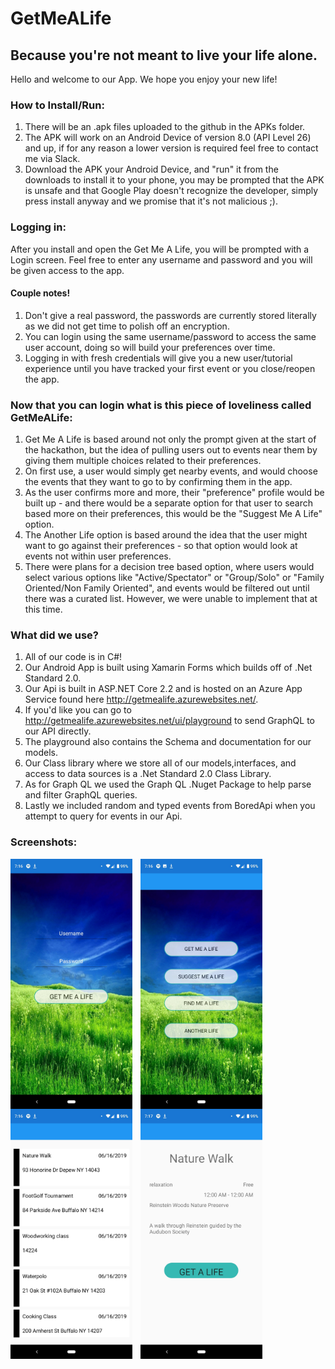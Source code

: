 # GetMeALife
## Because you're not meant to live your life alone.

Hello and welcome to our App. We hope you enjoy your new life!

### How to Install/Run:
1. There will be an .apk files uploaded to the github in the APKs folder. 
2. The APK will work on an Android Device of version 8.0 (API Level 26) and up, if for any reason a lower version is required feel free to contact me via Slack. 
3. Download the APK your Android Device, and "run" it from the downloads to install it to your phone, you may be prompted that the APK is unsafe and that Google Play doesn't recognize the developer, simply press install anyway and we promise that it's not malicious ;).

### Logging in:
After you install and open the Get Me A Life, you will be prompted with a Login screen. Feel free to enter any username and password and you will be given access to the app. 
#### Couple notes! 
1. Don't give a real password, the passwords are currently stored literally as we did not get time to polish off an encryption. 
2. You can login using the same username/password to access the same user account, doing so will build your preferences over time. 
3. Logging in with fresh credentials will give you a new user/tutorial experience until you have tracked your first event or you close/reopen the app.

### Now that you can login what is this piece of loveliness called GetMeALife:
1. Get Me A Life is based around not only the prompt given at the start of the hackathon, but the idea of pulling users out to events near them by giving them multiple choices related to their preferences. 
2. On first use, a user would simply get nearby events, and would choose the events that they want to go to by confirming them in the app.
3. As the user confirms more and more, their "preference" profile would be built up - and there would be a separate option for that user to search based more on their preferences, this would be the "Suggest Me A Life" option. 
4. The Another Life option is based around the idea that the user might want to go against their preferences - so that option would look at events not within user preferences.
5. There were plans for a decision tree based option, where users would select various options like "Active/Spectator" or "Group/Solo" or "Family Oriented/Non Family Oriented", and events would be filtered out until there was a curated list. However, we were unable to implement that at this time.

### What did we use?

1. All of our code is in C#! 
2. Our Android App is built using Xamarin Forms which builds off of .Net Standard 2.0. 
3. Our Api is built in ASP.NET Core 2.2 and is hosted on an Azure App Service found here http://getmealife.azurewebsites.net/. 
4. If you'd like you can go to http://getmealife.azurewebsites.net/ui/playground to send GraphQL to our API directly. 
5. The playground also contains the Schema and documentation for our models. 
6. Our Class library where we store all of our models,interfaces, and access to data sources is a .Net Standard 2.0 Class Library. 
7. As for Graph QL we used the Graph QL .Nuget Package to help parse and filter GraphQL queries. 
8. Lastly we included random and typed events from BoredApi when you attempt to query for events in our Api.

### Screenshots: 

<img src="screenshots/MicrosoftTeams-image(3).png"
     alt="Login Screen"
     style="float: center; margin-right: 10px;" height="400" align="center" />
<img src="screenshots/MicrosoftTeams-image(2).png"
     alt="Get A Life Options Screen"
     style="float: center; margin-right: 10px;" height="400" align="center" />
<img src="screenshots/MicrosoftTeams-image.png"
     alt="List of events"
     style="float: center; margin-right: 10px;" height="400" align="center" />
<img src="screenshots/MicrosoftTeams-image(1).png"
     alt="Markdown Monster icon"
     style="float: center; margin-right: 10px;" height="400" align="center" />
